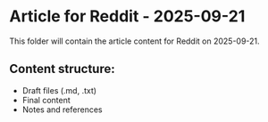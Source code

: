 # Article for Reddit - 2025-09-21

This folder will contain the article content for Reddit on 2025-09-21.

## Content structure:
- Draft files (.md, .txt)
- Final content
- Notes and references
